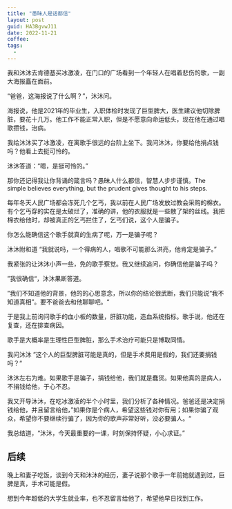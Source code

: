 ```yaml
---
title: "愚昧人是话都信"
layout: post
guid: HA3BgvwJ11
date: 2022-11-21
coffee:
tags:
  -
---
```


我和沐沐去肯德基买冰激凌，在门口的广场看到一个年轻人在唱着悲伤的歌，一副大海报矗在面前。

“爸爸，这海报说了什么啊？”，沐沐问。

海报说，他是2021年的毕业生，入职体检时发现了巨型脾大，医生建议他切除脾脏，要花十几万。他工作不能正常入职，但是不愿意向命运低头，现在他在通过唱歌攒钱，治病。

我给沐沐买了冰激凌，在离歌手很远的台阶上坐下。我问沐沐，你要给他捐点钱吗？他看上去挺可怜的。

沐沐答道：“嗯，是挺可怜的。”

那你还记得我让你背诵的箴言吗？愚昧人什么都信，智慧人步步谨慎。The simple believes everything, but the prudent gives thought to his steps. 

每年冬天人民广场都会冻死几个乞丐，我以前在人民广场发放过教会采购的棉衣。有个乞丐穿的实在是太破烂了，准确的讲，他的衣服就是一些散了架的丝线。我把棉衣给他时，却被真正的乞丐拦住了，乞丐们说，这个人是骗子。

你怎么能确信这个歌手就真的生病了呢，万一是骗子呢？

沐沐附和道 “我就说吗，一个得病的人，唱歌不可能那么洪亮，他肯定是骗子。”

我紧张的让沐沐小声一些，免的歌手察觉。我又继续追问，你确信他是骗子吗？

”我很确信“，沐沐果断答道。

”我们不知道他的背景，他的的心思意念，所以你的结论很武断，我们只能说“我不知道真相”。要不爸爸去和他聊聊吧。“

于是我上前询问歌手的血小板的数量，肝脏功能，造血系统指标。歌手说，他还在复查，还在排查病因。

歌手是大概率是生理性巨型脾脏，那么手术治疗可能只是博取同情。

我问沐沐 ”这个人的巨型脾脏可能是真的，但是手术费用是假的，我们还要捐钱吗？“

沐沐左右为难。如果歌手是骗子，捐钱给他，我们就是蠢货。如果他真的是病人，不捐钱给他，于心不忍。

我又开导沐沐，在吃冰激凌的半个小时里，我们分析了各种情况。爸爸还是决定捐钱给他，并且留言给他，”如果你是个病人，希望这些钱对你有用；如果你骗了观众，希望你不要继续行骗了，因为你的歌声非常好听，没必要骗人。“

我总结道，“沐沐，今天最重要的一课，时刻保持怀疑，小心求证。”


## 后续

晚上和妻子吃饭，谈到今天和沐沐的经历，妻子说那个歌手一年前她就遇到过，巨脾是真，手术可能是假。

想到今年超低的大学生就业率，也不忍留言给他了，希望他早日找到工作。












